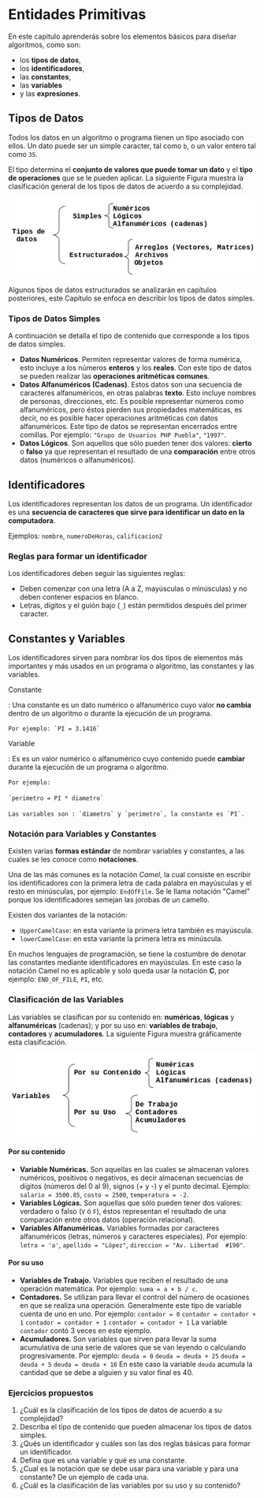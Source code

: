 # Entidades Primitivas

En este capítulo aprenderás sobre los elementos básicos para diseñar algoritmos,
como son:

* los **tipos de datos**,
* los **identificadores**,
* las **constantes**,
* las **variables**
* y las **expresiones**.

## Tipos de Datos

Todos los datos en un algoritmo o programa tienen un tipo asociado con ellos.
Un dato puede ser un simple caracter, tal como `b`, o un valor entero tal como
`35`.

El tipo determina el **conjunto de valores que puede tomar un dato** y el
**tipo de operaciones** que se le pueden aplicar. La siguiente Figura muestra
la clasificación general de los tipos de datos de acuerdo a su complejidad.

![Tipos de datos](images/tipos-de-datos.png)

Algunos tipos de datos estructurados se analizarán en capítulos posteriores,
este Capítulo se enfoca en describir los tipos de datos simples.

### Tipos de Datos Simples

A continuación se detalla el tipo de contenido que corresponde a los tipos de
datos simples.

-   **Datos Numéricos**. Permiten representar valores de forma numérica, esto
    incluye a los números **enteros** y los **reales**. Con este tipo de
    datos se pueden realizar las **operaciones aritméticas comunes**.
-   **Datos Alfanuméricos (Cadenas)**. Estos datos son una secuencia de
    caracteres alfanuméricos, en otras palabras **texto**. Esto incluye
    nombres de personas, direcciones, etc. Es posible representar números como
    alfanuméricos, pero éstos pierden sus propiedades matemáticas, es decir, no
    es posible hacer operaciones aritméticas con datos alfanuméricos. Este
    tipo de datos se representan encerrados entre comillas. Por ejemplo:
    `"Grupo de Usuarios PHP Puebla"`, `"1997"`.
-   **Datos Lógicos**. Son aquellos que sólo pueden tener dos valores:
    **cierto** o **falso** ya que representan el resultado de una
    **comparación** entre otros datos (numéricos o alfanuméricos).

## Identificadores

Los identificadores representan los datos de un programa. Un identificador es
una **secuencia de caracteres que sirve para identificar un dato en la
computadora**.

Ejemplos: `nombre`, `numeroDeHoras`, `calificacion2`

### Reglas para formar un identificador

Los identificadores deben seguir las siguientes reglas:

-   Deben comenzar con una letra (A a Z, mayúsculas o minúsculas) y no deben
    contener espacios en blanco.
-   Letras, dígitos y el guión bajo (`_`) están permitidos después del primer
    caracter.

## Constantes y Variables

Los identificadores sirven para nombrar los dos tipos de elementos más
importantes y más usados en un programa o algoritmo, las constantes y las
variables.

Constante

:   Una constante es un dato numérico o alfanumérico cuyo valor **no cambia**
    dentro de un algoritmo o durante la ejecución de un programa.

    Por ejemplo: `PI = 3.1416`

Variable

:   Es es un valor numérico o alfanumérico cuyo contenido puede **cambiar**
    durante la ejecución de un programa o algoritmo.

    Por ejemplo:

    `perimetro = PI * diametro`

    Las variables son : `diametro` y `perimetro`, la constante es `PI`.

### Notación para Variables y Constantes

Existen varias **formas estándar** de nombrar variables y constantes, a las
cuales se les conoce como **notaciones**. 

Una de las más comunes es la notación *Camel*, la cual consiste en escribir los
identificadores con la primera letra de cada palabra en mayúsculas y el resto
en minúsculas, por ejemplo: `EndOfFile`. Se le llama notación "Camel" porque
los identificadores semejan las jorobas de un camello.

Existen dos variantes de la notación:

-   `UpperCamelCase`: en esta variante la primera letra también es mayúscula.
-   `lowerCamelCase`: en esta variante la primera letra es minúscula.

En muchos lenguajes de programación, se tiene la costumbre de denotar las
constantes mediante identificadores en mayúsculas. En este caso la notación
Camel no es aplicable y solo queda usar la notación **C**, por ejemplo:
`END_OF_FILE`, `PI`, etc.

### Clasificación de las Variables

Las variables se clasifican por su contenido en: **numéricas**, **lógicas** y 
**alfanuméricas** (cadenas); y por su uso en: **variables de trabajo**,
**contadores** y **acumuladores**. La siguiente Figura muestra gráficamente
esta clasificación.

![Tipos de variables](images/tipos-variables.png)

#### Por su contenido

-   **Variable Numéricas.** Son aquellas en las cuales se almacenan valores
    numéricos, positivos o negativos, es decir almacenan secuencias de dígitos
    (números del 0 al 9), signos (+ y -) y el punto decimal. Ejemplo: 
    `salario = 3500.85`, `costo = 2500`, `temperatura = -2`.
-   **Variables Lógicas.** Son aquellas que sólo pueden tener dos valores:
    verdadero o falso (`V` ó `F`), éstos representan el resultado de una
    comparación entre otros datos (operación relacional).
-   **Variables Alfanuméricas.** Variables formadas por caracteres
    alfanuméricos (letras, números y caracteres especiales). Por ejemplo:
    `letra = 'a'`, `apellido = "López"`, `direccion = "Av. Libertad  #190"`.

#### Por su uso

-   **Variables de Trabajo.** Variables que reciben el resultado de una
    operación matemática. Por ejemplo: `suma = a + b / c`.
-   **Contadores.** Se utilizan para llevar el control del número de ocasiones
    en que se realiza una operación. Generalmente este tipo de variable cuenta
    de uno en uno. Por ejemplo:
    `contador = 0`
    `contador = contador + 1`
    `contador = contador + 1`
    `contador = contador + 1`
    La variable `contador` contó 3 veces en este ejemplo.
-   **Acumuladores.** Son variables que sirven para llevar la suma acumulativa
    de una serie de valores que se van leyendo o calculando progresivamente. Por
    ejemplo:
    `deuda = 0`
    `deuda = deuda + 25`
    `deuda = deuda + 5`
    `deuda = deuda + 10`
    En este caso la variable `deuda` acumula la cantidad que se debe a alguien
    y su valor final es 40.

### Ejercicios propuestos

1.  ¿Cuál es la clasificación de los tipos de datos de acuerdo a su complejidad?
2.  Describa el tipo de contenido que pueden almacenar los tipos de datos
    simples.
3.  ¿Qués un identificador y cuáles son las dos reglas básicas para formar un
    identificador.
4.  Defina que es una variable y qué es una constante.
5.  ¿Cual es la notación que se debe usar para una variable y para una
    constante? De un ejemplo de cada una.
6.  ¿Cuál es la clasificación de las variables por su uso y su contenido?

